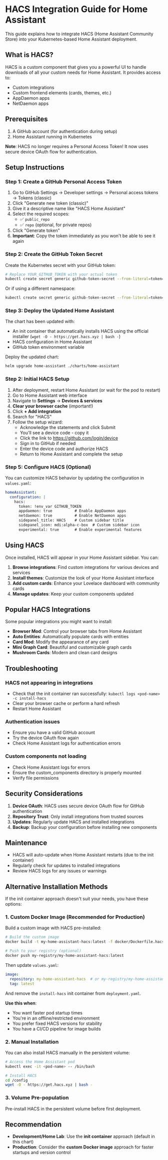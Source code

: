 # HACS Integration Guide for Home Assistant

This guide explains how to integrate HACS (Home Assistant Community Store) into your Kubernetes-based Home Assistant deployment.

## What is HACS?

HACS is a custom component that gives you a powerful UI to handle downloads of all your custom needs for Home Assistant. It provides access to:

- Custom integrations
- Custom frontend elements (cards, themes, etc.)
- AppDaemon apps
- NetDaemon apps

## Prerequisites

1. A GitHub account (for authentication during setup)
2. Home Assistant running in Kubernetes

**Note**: HACS no longer requires a Personal Access Token! It now uses secure device OAuth flow for authentication.

## Setup Instructions

### Step 1: Create a GitHub Personal Access Token

1. Go to GitHub Settings → Developer settings → Personal access tokens → Tokens (classic)
2. Click "Generate new token (classic)"
3. Give it a descriptive name like "HACS Home Assistant"
4. Select the required scopes:
   - ✅ `public_repo`
   - ✅ `repo` (optional, for private repos)
5. Click "Generate token"
6. **Important**: Copy the token immediately as you won't be able to see it again

### Step 2: Create the GitHub Token Secret

Create the Kubernetes secret with your GitHub token:

```bash
# Replace YOUR_GITHUB_TOKEN with your actual token
kubectl create secret generic github-token-secret --from-literal=token=YOUR_GITHUB_TOKEN
```

Or if using a different namespace:
```bash
kubectl create secret generic github-token-secret --from-literal=token=YOUR_GITHUB_TOKEN -n your-namespace
```

### Step 3: Deploy the Updated Home Assistant

The chart has been updated with:
- An init container that automatically installs HACS using the official installer (`wget -O - https://get.hacs.xyz | bash -`)
- HACS configuration in Home Assistant
- GitHub token environment variable

Deploy the updated chart:

```bash
helm upgrade home-assistant ./charts/home-assistant
```

### Step 2: Initial HACS Setup

1. After deployment, restart Home Assistant (or wait for the pod to restart)
2. Go to Home Assistant web interface
3. Navigate to **Settings** → **Devices & services**
4. **Clear your browser cache** (important!)
5. Click **+ Add integration**
6. Search for "HACS"
7. Follow the setup wizard:
   - Acknowledge the statements and click Submit
   - You'll see a device code - copy it
   - Click the link to https://github.com/login/device
   - Sign in to GitHub if needed
   - Enter the device code and authorize HACS
   - Return to Home Assistant and complete the setup

### Step 5: Configure HACS (Optional)

You can customize HACS behavior by updating the configuration in `values.yaml`:

```yaml
homeAssistant:
  configuration: |
    hacs:
      token: !env_var GITHUB_TOKEN
      appdaemon: true          # Enable AppDaemon apps
      netdaemon: true          # Enable NetDaemon apps
      sidepanel_title: HACS    # Custom sidebar title
      sidepanel_icon: mdi:alpha-c-box  # Custom sidebar icon
      experimental: true       # Enable experimental features
```

## Using HACS

Once installed, HACS will appear in your Home Assistant sidebar. You can:

1. **Browse integrations**: Find custom integrations for various devices and services
2. **Install themes**: Customize the look of your Home Assistant interface
3. **Add custom cards**: Enhance your Lovelace dashboard with community cards
4. **Manage updates**: Keep your custom components updated

## Popular HACS Integrations

Some popular integrations you might want to install:

- **Browser Mod**: Control your browser tabs from Home Assistant
- **Auto Entities**: Automatically populate cards with entities
- **Card Mod**: Modify the appearance of any card
- **Mini Graph Card**: Beautiful and customizable graph cards
- **Mushroom Cards**: Modern and clean card designs

## Troubleshooting

### HACS not appearing in integrations

- Check that the init container ran successfully: `kubectl logs <pod-name> -c install-hacs`
- Clear your browser cache or perform a hard refresh
- Restart Home Assistant

### Authentication issues

- Ensure you have a valid GitHub account
- Try the device OAuth flow again
- Check Home Assistant logs for authentication errors

### Custom components not loading

- Check Home Assistant logs for errors
- Ensure the custom_components directory is properly mounted
- Verify file permissions

## Security Considerations

1. **Device OAuth**: HACS uses secure device OAuth flow for GitHub authentication
2. **Repository Trust**: Only install integrations from trusted sources
3. **Updates**: Regularly update HACS and installed integrations
4. **Backup**: Backup your configuration before installing new components

## Maintenance

- HACS will auto-update when Home Assistant restarts (due to the init container)
- Regularly check for updates to installed integrations
- Review HACS logs for any issues or warnings

## Alternative Installation Methods

If the init container approach doesn't suit your needs, you have these options:

### 1. Custom Docker Image (Recommended for Production)

Build a custom image with HACS pre-installed:

```bash
# Build the custom image
docker build -t my-home-assistant-hacs:latest -f docker/Dockerfile.hacs .

# Push to your registry (optional)
docker push my-registry/my-home-assistant-hacs:latest
```

Then update `values.yaml`:
```yaml
image:
  repository: my-home-assistant-hacs  # or my-registry/my-home-assistant-hacs
  tag: latest
```

And remove the `install-hacs` init container from `deployment.yaml`.

**Use this when**:
- You want faster pod startup times
- You're in an offline/restricted environment
- You prefer fixed HACS versions for stability
- You have a CI/CD pipeline for image builds

### 2. Manual Installation

You can also install HACS manually in the persistent volume:

```bash
# Access the Home Assistant pod
kubectl exec -it <pod-name> -- /bin/bash

# Install HACS
cd /config
wget -O - https://get.hacs.xyz | bash -
```

### 3. Volume Pre-population

Pre-install HACS in the persistent volume before first deployment.

## Recommendation

- **Development/Home Lab**: Use the **init container** approach (default in this chart)
- **Production**: Consider the **custom Docker image** approach for faster startups and version control
